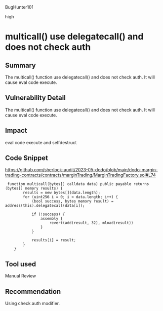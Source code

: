 BugHunter101

high

# multicall() use delegatecall() and does not check auth

## Summary

The multicall()  function use delegatecall() and does not check auth. It will cause eval code execute.

## Vulnerability Detail

The multicall()  function use delegatecall() and does not check auth. It will cause eval code execute.

## Impact

eval code execute and selfdestruct

## Code Snippet

https://github.com/sherlock-audit/2023-05-dodo/blob/main/dodo-margin-trading-contracts/contracts/marginTrading/MarginTradingFactory.sol#L74

```solidity
 function multicall(bytes[] calldata data) public payable returns (bytes[] memory results) {
        results = new bytes[](data.length);
        for (uint256 i = 0; i < data.length; i++) {
            (bool success, bytes memory result) = address(this).delegatecall(data[i]);

            if (!success) {
                assembly {
                    revert(add(result, 32), mload(result))
                }
            }

            results[i] = result;
        }
    }
```

## Tool used

Manual Review

## Recommendation

Using check auth modifier.